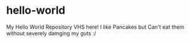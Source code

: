# hello-world
My Hello World Repository
VHS here! I like Pancakes but Can't eat them without severely damging my guts :/
